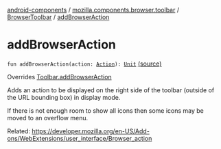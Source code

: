 [android-components](../../index.md) / [mozilla.components.browser.toolbar](../index.md) / [BrowserToolbar](index.md) / [addBrowserAction](./add-browser-action.md)

# addBrowserAction

`fun addBrowserAction(action: `[`Action`](../../mozilla.components.concept.toolbar/-toolbar/-action/index.md)`): `[`Unit`](https://kotlinlang.org/api/latest/jvm/stdlib/kotlin/-unit/index.html) [(source)](https://github.com/mozilla-mobile/android-components/blob/master/components/browser/toolbar/src/main/java/mozilla/components/browser/toolbar/BrowserToolbar.kt#L351)

Overrides [Toolbar.addBrowserAction](../../mozilla.components.concept.toolbar/-toolbar/add-browser-action.md)

Adds an action to be displayed on the right side of the toolbar (outside of the URL bounding
box) in display mode.

If there is not enough room to show all icons then some icons may be moved to an overflow
menu.

Related:
https://developer.mozilla.org/en-US/Add-ons/WebExtensions/user_interface/Browser_action

